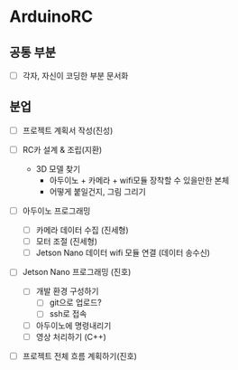 # ArduinoRC

## 공통 부분
- [ ] 각자, 자신이 코딩한 부분 문서화

## 분업

- [ ] 프로젝트 계획서 작성(진성)

- [ ] RC카 설계 & 조립(지환)
  - 3D 모델 찾기
    - 아두이노 + 카메라 + wifi모듈 장착할 수 있을만한 본체
    - 어떻게 붙일건지, 그림 그리기

- [ ] 아두이노 프로그래밍
  - [ ] 카메라 데이터 수집 (진세형)
  - [ ] 모터 조절 (진세형)
  - [ ] Jetson Nano 데이터 wifi 모듈 연결 (데이터 송수신)

- [ ] Jetson Nano 프로그래밍 (진호)
  - [ ] 개발 환경 구성하기
    - [ ] git으로 업로드?
    - [ ] ssh로 접속

  - [ ] 아두이노에 명령내리기
  - [ ] 영상 처리하기 (C++)

- [ ] 프로젝트 전체 흐름 계획하기(진호)
